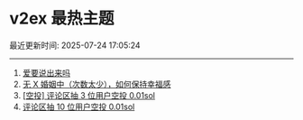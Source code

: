 # v2ex 最热主题

最近更新时间: 2025-07-24 17:05:24

--- 
1. [爱要说出来吗](https://www.v2ex.com/t/1147275) 
2. [无 X 婚姻中（次数太少），如何保持幸福感](https://www.v2ex.com/t/1147294) 
3. [[空投] 评论区抽 3 位用户空投 0.01sol](https://www.v2ex.com/t/1147332) 
4. [评论区抽 10 位用户空投 0.01sol](https://www.v2ex.com/t/1147371) 
